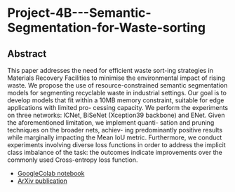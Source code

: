# Project-4B---Semantic-Segmentation-for-Waste-sorting

## Abstract
This paper addresses the need for efficient waste sort-ing strategies in Materials Recovery Facilities to minimise the environmental impact of rising waste. We propose the use of resource-constrained semantic segmentation models for segmenting recyclable waste in industrial settings. Our goal is to develop models that fit within a 10MB memory constraint, suitable for edge applications with limited pro- cessing capacity. We perform the experiments on three networks: ICNet, BiSeNet (Xception39 backbone) and ENet. Given the aforementioned limitation, we implement quanti- sation and pruning techniques on the broader nets, achiev- ing predominantly positive results while marginally impacting the Mean IoU metric. Furthermore, we conduct experiments involving diverse loss functions in order to address the implicit class imbalance of the task: the outcomes indicate improvements over the commonly used Cross-entropy loss function.

- [GoogleColab notebook](https://colab.research.google.com/drive/1UJa8JJCLOn21_YG3Vs__7n8fq1W_mJ5a?pli=1#scrollTo=kVvt-7FqBnoQ)
- [ArXiv publication](hhttps://arxiv.org/abs/2310.19407)

